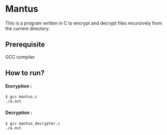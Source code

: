 # Mantus
This is a program written in C to encrypt and decrypt files recursively from the current directory.
## Prerequisite
GCC compiler
## How to run?
#### Encryption : 
```
$ gcc mantus.c
./a.out
```
#### Decryption : 
```
$ gcc mantus_decrypter.c
./a.out
```